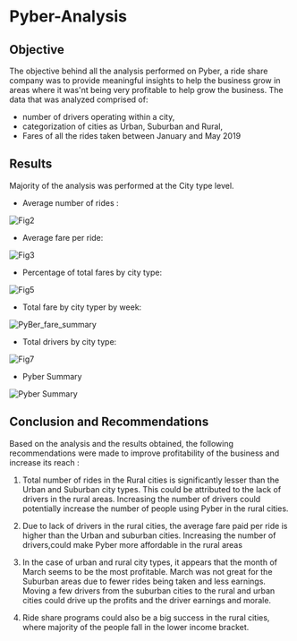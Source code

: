 # Pyber-Analysis

## Objective

The objective behind all the analysis performed on Pyber, a ride share company was to provide meaningful insights to help the business grow in areas where it was'nt being very profitable to help grow the business. The data that was analyzed comprised of:

  * number of drivers operating within a city,
  * categorization of cities as Urban, Suburban and Rural,
  * Fares of all the rides taken between January and May 2019
  
  ## Results
  
 Majority of the analysis was performed at the City type level. 
  
  * Average number of rides :
  
  ![Fig2](https://github.com/surchand30/Pyber-Analysis/blob/main/analysis/Fig2.png)
  
  * Average fare per ride:
  
  ![Fig3](https://github.com/surchand30/Pyber-Analysis/blob/main/analysis/Fig3.png)
  
  * Percentage of total fares by city type:
  
  ![Fig5](https://github.com/surchand30/Pyber-Analysis/blob/main/analysis/Fig5.png)
    
   * Total fare by city typer by week:
   
   ![PyBer_fare_summary](https://github.com/surchand30/Pyber-Analysis/blob/main/analysis/PyBer_fare_summary.png)
   
   * Total drivers by city type:
   
   ![Fig7](https://github.com/surchand30/Pyber-Analysis/blob/main/analysis/Fig7.png)
   
   * Pyber Summary
   
   ![Pyber Summary](https://github.com/surchand30/Pyber-Analysis/blob/main/analysis/Pyber%20Summary.PNG)
   
   
   ## Conclusion and Recommendations
   
   Based on the analysis and the results obtained, the following recommendations were made to improve profitability of the business and increase its reach :
   
   1) Total number of rides in the Rural cities is significantly lesser than the Urban and Suburban city types. This could be attributed to the lack of drivers in the rural areas. Increasing the number of drivers could potentially increase the number of people using Pyber in the rural cities.
   
   2) Due to lack of drivers in the rural cities, the average fare paid per ride is higher than the Urban and suburban cities. Increasing the number of drivers,could make Pyber more affordable in the rural areas
   
   3) In the case of urban and rural city types, it appears that the month of March seems to be the most profitable. March was not great for the Suburban areas due to fewer rides being taken and less earnings. Moving a few drivers from the suburban cities to the rural and urban cities could drive up the profits and the driver earnings and morale.
   
  4) Ride share programs could also be a big success in the rural cities, where majority of the people fall in the lower income bracket.
   
  
  
  
  
